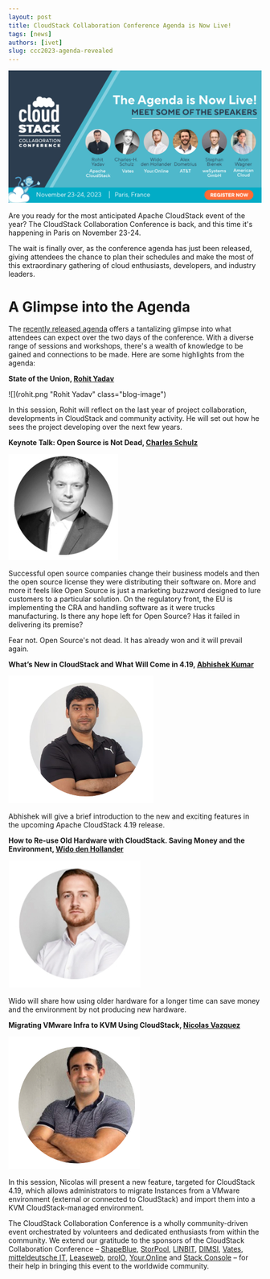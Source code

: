 ```yaml
---
layout: post
title: CloudStack Collaboration Conference Agenda is Now Live!
tags: [news]
authors: [ivet]
slug: ccc2023-agenda-revealed
---
```


[![](banner.jpg "CCC 2023 Agenda Revealed")](/blog/ccc2023-agenda-revealed)

Are you ready for the most anticipated Apache CloudStack event of the year? The
CloudStack Collaboration Conference is back, and this time it's happening in
Paris on November 23-24.

The wait is finally over, as the conference agenda has just been released,
giving attendees the chance to plan their schedules and make the most of this
extraordinary gathering of cloud enthusiasts, developers, and industry leaders.

<!-- truncate -->

# A Glimpse into the Agenda

The [recently released agenda](https://www.cloudstackcollab.org/#schedule)
offers a tantalizing glimpse into what attendees can expect over the two days of
the conference. With a diverse range of sessions and workshops, there's a wealth
of knowledge to be gained and connections to be made. Here are some highlights
from the agenda:

**State of the Union, [Rohit Yadav](https://www.linkedin.com/in/rohityadavcloud/)**

<div className="row">
<div className="col col--3">

![](rohit.png "Rohit Yadav" class="blog-image")

</div>
<div className="col col--9">
In this session, Rohit will reflect on the last year of project collaboration,
developments in CloudStack and community activity. He will set out how he sees
the project developing over the next few years.
</div>
</div>

**Keynote Talk: Open Source is Not Dead, [Charles Schulz](https://www.linkedin.com/in/charlesschulz/)**

<div className="row">
<div className="col col--3">

![](charles.png "Charles Schulz")

</div>
<div className="col col--9">
Successful open source companies change their business models and then the open
source license they were distributing their software on. More and more it feels
like Open Source is just a marketing buzzword designed to lure customers to a
particular solution. On the regulatory front, the EU is implementing the CRA and
handling software as it were trucks manufacturing. Is there any hope left for
Open Source? Has it failed in delivering its premise?

Fear not. Open Source's not dead. It has already won and it will prevail again.
</div>
</div>

**What’s New in CloudStack and What Will Come in 4.19, [Abhishek Kumar](https://www.linkedin.com/in/shwstppr/)**

<div className="row">
<div className="col col--3">

![](abhishek.png "Abhishek Kumar")

</div>
<div className="col col--9">
Abhishek will give a brief introduction to the new and exciting features in the
upcoming Apache CloudStack 4.19 release.
</div>
</div>


**How to Re-use Old Hardware with CloudStack. Saving Money and the Environment, [Wido den Hollander](https://www.linkedin.com/in/widodh/)**

<div className="row">
<div className="col col--3">

![](wido.png "Wido")

</div>
<div className="col col--9">
Wido will share how using older hardware for a longer time can save money and
the environment by not producing new hardware.
</div>
</div>

**Migrating VMware Infra to KVM Using CloudStack, [Nicolas Vazquez](https://www.linkedin.com/in/nvazquezuy/)**

<div className="row">
<div className="col col--3">

![](/img/authors/nicolas.png "Nicolas")

</div>
<div className="col col--9">
In this session, Nicolas will present a new feature, targeted for CloudStack
4.19, which allows administrators to migrate Instances from a VMware environment
(external or connected to CloudStack) and import them into a KVM
CloudStack-managed environment.
</div>
</div>

The CloudStack Collaboration Conference is a wholly community-driven event
orchestrated by volunteers and dedicated enthusiasts from within the community.
We extend our gratitude to the sponsors of the CloudStack Collaboration
Conference – [ShapeBlue](https://www.shapeblue.com/),
[StorPool](https://storpool.com/), [LINBIT](https://linbit.com/),
[DIMSI](https://cloud.dimsi.io/#/), [Vates](https://www.vates.fr/),
[mitteldeutsche IT](https://mitteldeutsche-it.de/),
[Leaseweb](https://www.leaseweb.com/), [proIO](https://www.proio.com/),
[Your.Online](https://your.online/) and [Stack
Console](https://www.stackconsole.io/) – for their help in bringing this event
to the worldwide community.
